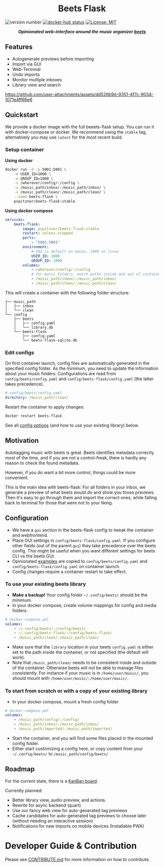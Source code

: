 <p align="center">
    <h1 align="center">Beets Flask</h1>
</p>

![version number](https://img.shields.io/github/package-json/v/pspitzner/beets-flask/main?filename=frontend%2Fpackage.json&label=version&color=blue)
[![docker-hub status](https://img.shields.io/github/actions/workflow/status/pSpitzner/beets-flask/docker_hub.yml?label=docker%20build)](https://github.com/pSpitzner/beets-flask/pkgs/container/beets-flask)
[![License: MIT](https://img.shields.io/badge/License-MIT-yellow.svg?label=license)](https://opensource.org/licenses/MIT)

<p align="center">
    <em><b>Opinionated web-interface around the music organizer <a href="https://beets.io/">beets</a></b></em>
</p>

## Features

-   Autogenerate previews before importing
-   Import via GUI
-   Web-Terminal
-   Undo imports
-   Monitor multiple inboxes
-   Library view and search


https://github.com/user-attachments/assets/dd526b9d-9351-4f7c-9034-1071e4ff66e6

## Quickstart

We provide a docker image with the full beeets-flask setup. You can run it with docker-compose or docker. We recommend using the `stable` tag, alternatively you may use `latest` for the most recent build.

### Setup container

**Using docker**

```sh
docker run -d -p 5001:5001 \
    -e USER_ID=1000 \
    -e GROUP_ID=1000 \
    -v /wherever/config/:/config \
    -v /music_path/inbox/:/music_path/inbox/ \
    -v /music_path/clean/:/music_path/clean/ \
    --name beets-flask \
    pspitzner/beets-flask:stable
```

**Using docker compose**

```yaml
services:
    beets-flask:
        image: pspitzner/beets-flask:stable
        restart: unless-stopped
        ports:
            - "5001:5001"
        environment:
            # 502 is default on macos, 1000 on linux
            USER_ID: 1000
            GROUP_ID: 1000
        volumes:
            - /wherever/config/:/config
            # for music folders, match paths inside and out of container!
            - /music_path/inbox/:/music_path/inbox/
            - /music_path/clean/:/music_path/clean/
```

This will create a container with the following folder structure:

```
├── music_path
│   ├── inbox
│   └── clean
└── config
    ├── beets
    │   ├── config.yaml
    │   └── library.db
    └── beets-flask
        ├── config.yaml
        └── beets-flask-sqlite.db
```

### Edit configs

On first container launch, config files are automatically generated in the specified config folder.
As the minimum, you need to update the information about your music folders.
Configurations are read from `config/beets/config.yaml` and `config/beets-flask/config.yaml` (the latter takes precedence).

```yaml
# config/beets/config.yaml
directory: /music_path/clean/
```

Restart the container to apply changes:

```sh
docker restart beets-flask
```

See all [config options](#config) (and how to use your existing library) below.

## Motivation

Autotagging music with beets is great. Beets identifies metadata correctly _most_ of the time, and if you are not a control-freak, there is hardly any reason to check the found metadata.

However, if you do want a bit more control, things could be more convenient.

This is the main idea with beets-flask: For all folders in your inbox, we generate a preview of what beets _would do_ and show you those previews. Then it's easy to go through them and import the correct ones, while falling back to terminal for those that were not to your liking.

## Configuration

-   We have a `gui` section in the beets-flask config to tweak the container and webfrontend.
-   Place GUI settings in `config/beets-flask/config.yaml`. If you configure other fields (out of the parent `gui`) they take precedence over the beets config. This might be useful when you want different settings for beets CLI vs the beets GUI.
-   Opinionated [examples](./backend/beets_flask/config/config_bf_example.yaml) are copied to `config/beets/config.yaml` and `config/beets-flask/config.yaml` on container launch.
-   Config changes require a container restart to take effect.

### To use your existing beets library

-   **Make a backup!** Your config folder `~/.config/beets/` should be the minimum.
-   In your docker compose, create volume mappings for config and media folders.

```yaml
# docker-compose.yml
volumes:
    - ~/.config/beets/:/config/beets/
    - ~/.config/beets-flask/:/config/beets-flask/
    - /music_path/clean/:/music_path/clean/
```

-   Make sure that the `library` location in your beets `config.yaml` is either set to the path _inside_ the container, or not specified (the default will work).
-   Note that `/music_path/clean/` needs to be consistent inside and outside of the container. Otherwise beets will not be able to manage files consistently. For instance if your music is in `/home/user/music/`, you should mount with `/home/user/music/:/home/user/music/`.

### To start from scratch or with a copy of your existing library

-   In your docker compose, mount a fresh config folder

```yaml
# docker-compose.yml
volumes:
    - /music_path/config/:/config/
    - /music_path/inbox/:/music_path/inbox/
    - /music_path/imported/:/music_path/imported/
```

-   Start the container, and you will find some files placed in the mounted config folder.
-   Either start customizing a config here, or copy content from your `~/.config/beets/` to `/music_path/config/beets/`

## Roadmap

For the current state, there is a [KanBan board](https://github.com/users/pSpitzner/projects/2/views/1).

Currently planned:

-   Better library view, audio preview, and actions.
-   Rewrite for async backend (quart)
-   Use our fancy web view for auto-generated tag previews
-   Cache candidates for auto-generated tag previews to choose later (without needing an interactive session)
-   Notifications for new imports on mobile devices (Installable PWA)

# Developer Guide & Contribution

Please see [CONTRIBUTE.md](./CONTRIBUTE.md) for more information on how to contribute.
